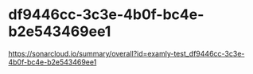 # df9446cc-3c3e-4b0f-bc4e-b2e543469ee1
https://sonarcloud.io/summary/overall?id=examly-test_df9446cc-3c3e-4b0f-bc4e-b2e543469ee1
